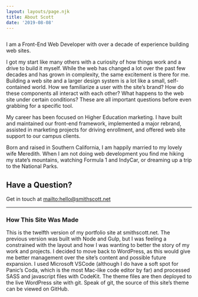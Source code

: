 ```yaml
---
layout: layouts/page.njk
title: About Scott
date: '2019-08-08'
---
```

<img srcset="{{ settings.profileImage }}?nf_resize=fit&w=200&h=200 1x, {{ settings.profileImage }}?nf_resize=fit&w=400&h=400 2x" class="alignright profile-image" />

<p class="intro">I am a Front-End Web Developer with over a decade of experience building web sites.</p>

I got my start like many others with a curiosity of how things work and a drive to build it myself. While the web has changed a lot over the past few decades and has grown in complexity, the same excitement is there for me. Building a web site and a larger design system is a lot like a small, self-contained world. How we familiarize a user with the site’s brand? How do these components all interact with each other? What happens to the web site under certain conditions? These are all important questions before even grabbing for a specific tool.

My career has been focused on Higher Education marketing. I have built and maintained our front-end framework, implemented a major rebrand, assisted in marketing projects for driving enrollment, and offered web site support to our campus clients.

Born and raised in Southern California, I am happily married to my lovely wife Meredith. When I am not doing web development you find me hiking my state’s mountains, watching Formula 1 and IndyCar, or dreaming up a trip to the National Parks.

## Have a Question?

Get in touch at <mailto:hello@smithscott.net>

- - -

### How This Site Was Made

This is the twelfth version of my portfolio site at smithscott.net. The previous version was built with Node and Gulp, but I was feeling a constrained with the layout and how I was wanting to better the story of my work and projects. I decided to move back to WordPress, as this would give me better management over the site’s content and possible future expansion. I used Microsoft VSCode (although I do have a soft spot for Panic’s Coda, which is the most Mac-like code editor by far) and processed SASS and javascript files with CodeKit. The theme files are then deployed to the live WordPress site with git. Speak of git, the source of this site’s theme can be viewed on GitHub.
